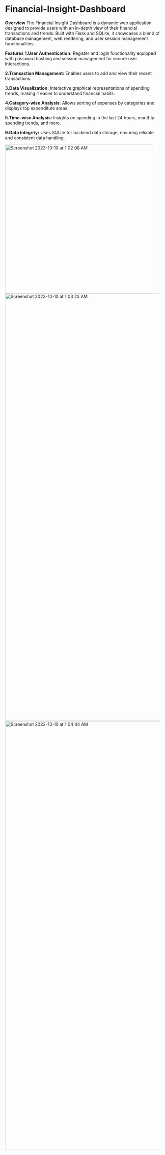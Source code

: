 # Financial-Insight-Dashboard

**Overview**
The Financial Insight Dashboard is a dynamic web application designed to provide users with an in-depth view of their financial transactions and trends. Built with Flask and SQLite, it showcases a blend of database management, web rendering, and user session management functionalities.

**Features**
**1.User Authentication:** Register and login functionality equipped with password hashing and session management for secure user interactions.

**2.Transaction Management:** Enables users to add and view their recent transactions.

**3.Data Visualization:** Interactive graphical representations of spending trends, making it easier to understand financial habits.

**4.Category-wise Analysis:** Allows sorting of expenses by categories and displays top expenditure areas.

**5.Time-wise Analysis:** Insights on spending in the last 24 hours, monthly spending trends, and more.

**6.Data Integrity:** Uses SQLite for backend data storage, ensuring reliable and consistent data handling.

<img width="482" alt="Screenshot 2023-10-10 at 1 02 08 AM" src="https://github.com/aartisandeep/Financial-Insight-Dashboard/assets/26575213/614fef47-2c29-4662-9f12-11598086333a">

<img width="1388" alt="Screenshot 2023-10-10 at 1 03 23 AM" src="https://github.com/aartisandeep/Financial-Insight-Dashboard/assets/26575213/f03f7e05-8e0f-4489-a851-0742847d0e1c">

<img width="1392" alt="Screenshot 2023-10-10 at 1 04 44 AM" src="https://github.com/aartisandeep/Financial-Insight-Dashboard/assets/26575213/d2611764-630a-4c27-92bb-ff9f72279f0b">

